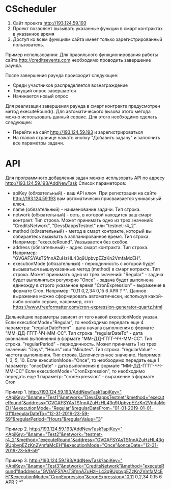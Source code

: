# CScheduler
1. Сайт проекта http://193.124.59.193
2. Проект позволяет вызывать указанные функции в смарт контрактах в указанное время
3. Доступ ко всем функциям сайта имеет только зарегистрированный пользователь.

Пример использования:
Для правильного функционирования работы сайта http://creditsevents.com необходимо проводить завершение раунда. 

После завершения раунда происходит следующее:
- Среди участников распределяется вознаграждение
- Текущий опрос завершается
- Начинается новый опрос

Для реализации завершения раунда в смарт контракте предусмотрен метод executeRound(). Для автоматического вызова этого метода можно использовать данный сервис. Для этого необходимо сделать следующее:
- Перейти на сайт http://193.124.59.193 и зарегистрироваться
- На главой странице нажать кнопку "Добавить задачу" и заполнить все параметры задачи. 

# API
Для программного добавления задач можно испльзовать API по адресу http://193.124.59.193/AddNewTask
Список параметоров:
- apiKey (обязательный) - ваш API ключ. При регистрации на сайте http://193.124.59.193 вам автоматически присваивается уникальный ключ.
- name (обязательный) - наименование задачи. Тип строка.
- network (обязательный) - сеть, в которой находится ваш смарт контракт. Тип строка. Может принимать одно из трех значений: "CreditsNetwork", "DevsDappsTestnet" или "testnet-r4_2".
- method (обязательный) - метод в смарт контракте, который вы собираетесь вызывать в запланированное время. Тип строка. Например: "executeRound". Указывается без скобок.
- address (обязательный) - адрес смарт контракта. Тип строка. Например: "GVGAFSYAsTSfnnAZuHzHL43q9UpbvpEZzKn2VmfaMcEH".
- executionMode (обязательный) - периодичность с которой будет вызываться вышеуказанные метод (method) в смарт котракте. Тип строка. Может принимать одно из трех значений:
    "Regular" - задача будет выполняться регулярно
    "Once" - задача будет выполнена единожду в строго указанное время
    "CronExpression" - выражение в формате Cron. Например: "0,11 0,2,34 0,15 6 APR ? *". Данное выражение можно сформировать автоматически, используя какой-либо онлайн сервис, например, этот https://www.freeformatter.com/cron-expression-generator-quartz.html

Дальнейшие параметры зависят от того какой executionMode указан.
Если executionMode="Regular", то необходимо передать еще 4 параметра:
    "regularDateFrom" - дата начала выполнения в формате "ММ-ДД-ГГГГ-ЧЧ-ММ-СС". Тип строка.
    "regularDateTo" - дата окончания выполнения в формате "ММ-ДД-ГГГГ-ЧЧ-ММ-СС". Тип строка.
    "regularPeriod" - периодичность. Может принимать 1 из трех значений: "Days", "Hours" или "Minutes". Тип строка.
    "regularValue" - частота выполнения. Тип строка. Целочисленное значение. Например: 1, 3, 5, 10.
Если executionMode="Once", то необходимо передать еще 1 параметр:
    "onceDate" - дата выполнения в формате "ММ-ДД-ГГГГ-ЧЧ-ММ-СС"
Если executionMode="CronExpression", то необходимо передать еще 1 параметр:
    "cronExpression" - выражение в формате Cron
    
Пример 1.
http://193.124.59.193/AddNewTask?apiKey="<ApiKey>"&name="Test1"&network="DevsDappsTestnet"&method="executeRound"&address="GVGAFSYAsTSfnnAZuHzHL43q9UpbvpEZzKn2VmfaMcEH"&executionMode="Regular"&regularDateFrom="01-01-2019-01-01-01"&regularDateTo="12-31-2019-23-59-59"&regularPeriod="Hours"&regularValue="3"

Пример 2.
http://193.124.59.193/AddNewTask?apiKey="<ApiKey>"&name="Test2"&network="testnet-r4_2"&method="executeRound"&address="GVGAFSYAsTSfnnAZuHzHL43q9UpbvpEZzKn2VmfaMcEH"&executionMode="Once"&onceDate="12-31-2019-23-59-59"

Пример 3.
http://193.124.59.193/AddNewTask?apiKey="<ApiKey>"&name="Test3"&network="CreditsNetwork"&method="executeRound"&address="GVGAFSYAsTSfnnAZuHzHL43q9UpbvpEZzKn2VmfaMcEH"&executionMode="CronExpression"&cronExpression="0,11 0,2,34 0,15 6 APR ? *"
